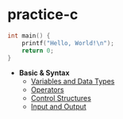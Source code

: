 # practice-c

```c
int main() { 
	printf("Hello, World!\n");
	return 0;
}
```

- **Basic & Syntax**
	- [Variables and Data Types](https://github.com/zelhajou/practice-c/tree/main/Basic%20%26%20Syntax/Variables%20and%20Data%20Types)
 	- [Operators](https://github.com/zelhajou/practice-c/blob/main/Basic%20%26%20Syntax/Operators/Operators.md)
  	- [Control Structures](https://github.com/zelhajou/practice-c/tree/main/Basic%20%26%20Syntax/Control%20Structures)
  	- [Input and Output](https://github.com/zelhajou/practice-c/tree/main/Basic%20%26%20Syntax/Input%20and%20Output)

